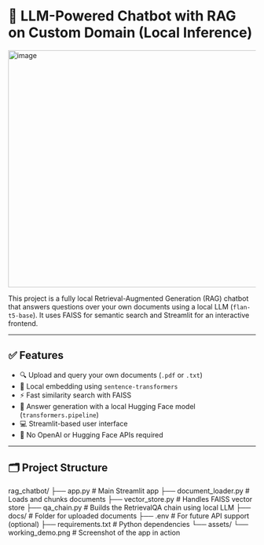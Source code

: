 # 🧠 LLM-Powered Chatbot with RAG on Custom Domain (Local Inference)
<img width="829" height="483" alt="image" src="https://github.com/user-attachments/assets/0e4cf32d-d05b-4ae3-bb85-d38430c11329" />


This project is a fully local Retrieval-Augmented Generation (RAG) chatbot that answers questions over your own documents using a local LLM (`flan-t5-base`). It uses FAISS for semantic search and Streamlit for an interactive frontend.

---

## ✅ Features

- 🔍 Upload and query your own documents (`.pdf` or `.txt`)
- 🧠 Local embedding using `sentence-transformers`
- ⚡ Fast similarity search with FAISS
- 🤖 Answer generation with a local Hugging Face model (`transformers.pipeline`)
- 💻 Streamlit-based user interface
- 🔌 No OpenAI or Hugging Face APIs required

---

## 🗂️ Project Structure
rag_chatbot/
├── app.py # Main Streamlit app
├── document_loader.py # Loads and chunks documents
├── vector_store.py # Handles FAISS vector store
├── qa_chain.py # Builds the RetrievalQA chain using local LLM
├── docs/ # Folder for uploaded documents
├── .env # For future API support (optional)
├── requirements.txt # Python dependencies
└── assets/
└── working_demo.png # Screenshot of the app in action



